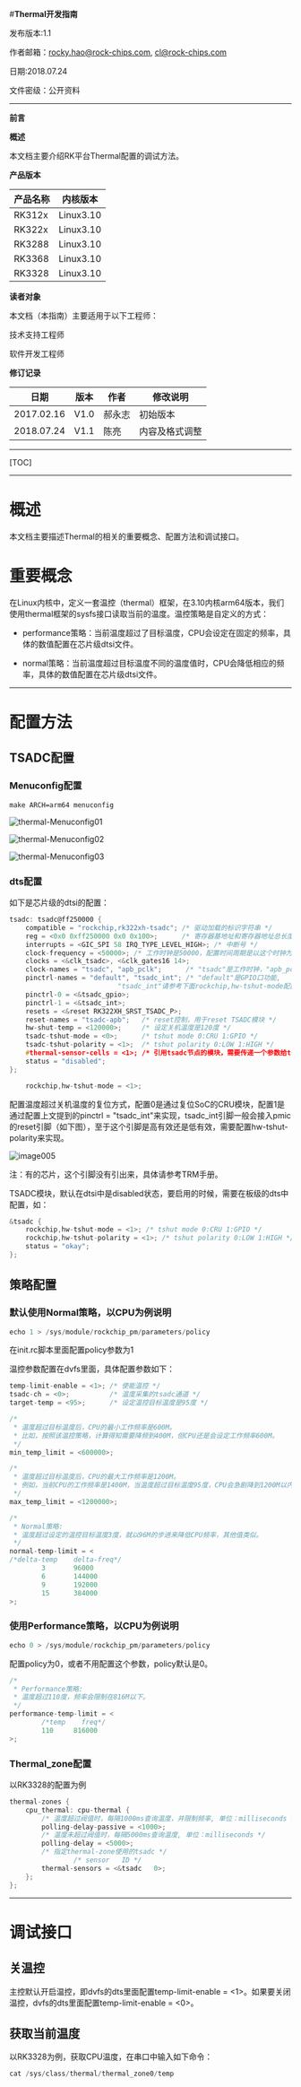 #**Thermal开发指南**

发布版本:1.1

作者邮箱：rocky.hao@rock-chips.com, cl@rock-chips.com

日期:2018.07.24

文件密级：公开资料

---

**前言**

**概述**

本文档主要介绍RK平台Thermal配置的调试方法。

**产品版本**

| **产品名称** | **内核版本**  |
| -------- | --------- |
| RK312x   | Linux3.10 |
| RK322x   | Linux3.10 |
| RK3288   | Linux3.10 |
| RK3368   | Linux3.10 |
| RK3328   | Linux3.10 |

**读者对象**

本文档（本指南）主要适用于以下工程师：

技术支持工程师

软件开发工程师

 **修订记录**

| **日期**     | **版本** | **作者** | **修改说明** |
| ---------- | ------ | ------ | -------- |
| 2017.02.16 | V1.0   | 郝永志    | 初始版本     |
| 2018.07.24 | V1.1   | 陈亮     | 内容及格式调整  |

---

[TOC]

---

# 概述

本文档主要描述Thermal的相关的重要概念、配置方法和调试接口。

# 重要概念

在Linux内核中，定义一套温控（thermal）框架，在3.10内核arm64版本，我们使用thermal框架的sysfs接口读取当前的温度。温控策略是自定义的方式：

-   performance策略：当前温度超过了目标温度，CPU会设定在固定的频率，具体的数值配置在芯片级dtsi文件。

-   normal策略：当前温度超过目标温度不同的温度值时，CPU会降低相应的频率，具体的数值配置在芯片级dtsi文件。

---

# 配置方法

## TSADC配置

### Menuconfig配置

```
make ARCH=arm64 menuconfig
```

![thermal-Menuconfig01](Rockchip-Developer-Guide-linux3.10-Thermal/thermal-Menuconfig01.jpg)

![thermal-Menuconfig02](Rockchip-Developer-Guide-linux3.10-Thermal/thermal-Menuconfig02.jpg)

![thermal-Menuconfig03](Rockchip-Developer-Guide-linux3.10-Thermal/thermal-Menuconfig03.jpg)

### dts配置

如下是芯片级的dtsi的配置：

```c
tsadc: tsadc@ff250000 {
	compatible = "rockchip,rk322xh-tsadc"; /* 驱动加载的标识字符串 */
	reg = <0x0 0xff250000 0x0 0x100>;      /* 寄存器基地址和寄存器地址总长度 */
	interrupts = <GIC_SPI 58 IRQ_TYPE_LEVEL_HIGH>; /* 中断号 */
	clock-frequency = <50000>; /* 工作时钟是50000，配置时间周期是以这个时钟为基准的 */
	clocks = <&clk_tsadc>, <&clk_gates16 14>;
	clock-names = "tsadc", "apb_pclk";      /* "tsadc"是工作时钟，"apb_pclk" 配置时钟 */
	pinctrl-names = "default", "tsadc_int"; /* "default"是GPIO口功能,
						   "tsadc_int"请参考下面rockchip,hw-tshut-mode配置 */
	pinctrl-0 = <&tsadc_gpio>;
	pinctrl-1 = <&tsadc_int>;
	resets = <&reset RK322XH_SRST_TSADC_P>;
	reset-names = "tsadc-apb";   /* reset控制，用于reset TSADC模块 */
	hw-shut-temp = <120000>;     /* 设定关机温度是120度 */
	tsadc-tshut-mode = <0>;      /* tshut mode 0:CRU 1:GPIO */
	tsadc-tshut-polarity = <1>;  /* tshut polarity 0:LOW 1:HIGH */
	#thermal-sensor-cells = <1>; /* 引用tsadc节点的模块，需要传递一个参数给tsadc */
	status = "disabled";
};
```

```c
	rockchip,hw-tshut-mode = <1>;
```
配置温度超过关机温度的复位方式，配置0是通过复位SoC的CRU模块，配置1是通过配置上文提到的pinctrl = "tsadc_int"来实现，tsadc_int引脚一般会接入pmic的reset引脚（如下图），至于这个引脚是高有效还是低有效，需要配置hw-tshut-polarity来实现。

![image005](Rockchip-Developer-Guide-linux3.10-Thermal/image005.jpg)

注：有的芯片，这个引脚没有引出来，具体请参考TRM手册。

TSADC模块，默认在dtsi中是disabled状态，要启用的时候，需要在板级的dts中配置，如：

```c
&tsadc {
	rockchip,hw-tshut-mode = <1>; /* tshut mode 0:CRU 1:GPIO */
	rockchip,hw-tshut-polarity = <1>; /* tshut polarity 0:LOW 1:HIGH */
	status = "okay";
};
```

## 策略配置

### 默认使用Normal策略，以CPU为例说明

```c
echo 1 > /sys/module/rockchip_pm/parameters/policy
```
在init.rc脚本里面配置policy参数为1

温控参数配置在dvfs里面，具体配置参数如下：

```c
temp-limit-enable = <1>; /* 使能温控 */
tsadc-ch = <0>;          /* 温度采集的tsadc通道 */
target-temp = <95>;      /* 设定温控目标温度是95度 */

/*
 * 温度超过目标温度后，CPU的最小工作频率是600M。
 * 比如，按照该温控策略，计算得知需要降频到400M，但CPU还是会设定工作频率600M。
 */
min_temp_limit = <600000>;

/*
 * 温度超过目标温度后，CPU的最大工作频率是1200M。
 * 例如，当前CPU的工作频率是1400M，当温度超过目标温度95度，CPU会急剧降到1200M以内。
 */
max_temp_limit = <1200000>;

/*
 * Normal策略:
 * 温度超过设定的温控目标温度3度，就以96M的步进来降低CPU频率，其他值类似。
 */
normal-temp-limit = <
/*delta-temp    delta-freq*/
        3       96000
        6       144000
        9       192000
        15      384000
>;
```

### 使用Performance策略，以CPU为例说明

```c
echo 0 > /sys/module/rockchip_pm/parameters/policy
```

配置policy为0，或者不用配置这个参数，policy默认是0。

```c
/*
 * Performance策略:
 * 温度超过110度，频率会限制在816M以下。
 */
performance-temp-limit = <
        /*temp    freq*/
        110     816000
>;
```

### Thermal\_zone配置

以RK3328的配置为例

```c
thermal-zones {
	cpu_thermal: cpu-thermal {
		/* 温度超过阀值时，每隔1000ms查询温度，并限制频率, 单位：milliseconds */
		polling-delay-passive = <1000>;
		/* 温度未超过阀值时，每隔5000ms查询温度, 单位：milliseconds */
		polling-delay = <5000>;
		/* 指定thermal-zone使用的tsadc */
				/* sensor	ID */
		thermal-sensors = <&tsadc	0>;
	};
};
```

---

# 调试接口

## 关温控

主控默认开启温控，即dvfs的dts里面配置temp-limit-enable = <1>。如果要关闭温控，dvfs的dts里面配置temp-limit-enable = <0>。

## 获取当前温度

以RK3328为例，获取CPU温度，在串口中输入如下命令：

```c
cat /sys/class/thermal/thermal_zone0/temp
```
